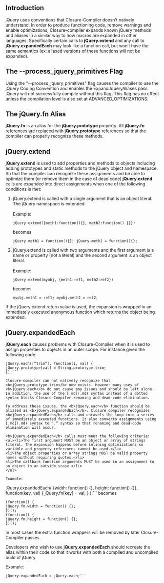 ## Introduction ##

jQuery uses conventions that Closure-Compiler doesn’t natively understand. In order to produce functioning code, remove warnings and enable optimizations, Closure-compiler expands known jQuery methods and aliases in a similar way to how macros are expanded in other languages. Specifically certain calls to <b>jQuery.extend</b> and any call to <b>jQuery.expandedEach</b> may look like a function call, but won’t have the same semantics (ex: aliased versions of these functions will not be expanded).

## The --process\_jquery\_primitives Flag ##

Using the "--process\_jquery\_primitives" flag causes the compiler to use the jQuery Coding Convention and enables the ExpandJqueryAliases pass. jQuery will not successfully compile without this flag. This flag has no effect unless the compilation level is also set at ADVANCED\_OPTIMIZATIONS.

## The jQuery.fn Alias ##

<b>jQuery.fn</b> is an alias for the <b>jQuery.prototype</b> property. All <b>jQuery.fn</b> references are replaced with <b>jQuery.prototype</b> references so that the compiler can properly recognize these methods.

## jQuery.extend ##

<b>jQuery.extend</b> is used to add properties and methods to objects including adding prototypes and static methods to the jQuery object and namespace. So that the compiler can recognize these assignments and be able to optimize them (or remove them in the case of dead code) <b>jQuery.extend</b> calls are expanded into direct assignments when one of the following conditions is met:

<ol><li>jQuery.extend is called with a single argument that is an object literal. The jQuery namespace is extended.<br>
<br>
Example:<br>
<pre><code>jQuery.extend({meth1:function(){}, meth2:function() {}})</code></pre>
becomes<br>
<pre><code>jQuery.meth1 = function(){}; jQuery.meth2 = function(){};</code></pre>
</li>
<li>jQuery.extend is called with two arguments and the first argument is a name or property (not a literal) and the second argument is an object literal.<br>
<br>
Example:<br>
<pre><code>jQuery.extend(myobj, {meth1:ref1, meth2:ref2})</code></pre>
becomes<br>
<pre><code>myobj.meth1 = ref1; myobj.meth2 = ref2;</code></pre>
</li>
</ol>
If the jQuery.extend return value is used, the expansion is wrapped in an immediately executed anonymous function which returns the object being extended.

## jQuery.expandedEach ##

<b>jQuery.each</b> causes problems with Closure-Compiler when it is used to assign properties to objects in an outer scope. For instance given the following code:
```
jQuery.each([“trim”], function(i, val) {
jQuery.prototype[val] = String.prototype.trim;
});```

Closure-compiler can not natively recognize that <b>jQuery.prototype.trim</b> now exists. However many uses of <b>jQuery.each</b> do not cause any issues and should be left alone. In addition, the use of the [.md](.md) syntax instead of a dotted syntax blocks Closure-Compiler renaming and dead-code elimination.

To address these issues, the <b>jQuery.each</b> function should be aliased as <b>jQuery.expandedEach</b>. Closure compiler recognizes <b>jQuery.expandedEach</b> calls and unravels the loop into a series of immediately executed functions. It also converts assignments using [.md](.md) syntax to “.” syntax so that renaming and dead-code elimination will occur.

<b>jQuery.expandedEach</b> calls must meet the following criteria:
<ul><li>The first argument MUST be an object or array of strings literal. The expansion happens before inlining optimizations so variable and property references cannot be used.</li>
<li>The object properties or array strings MUST be valid property names without requiring quotes.</li>
<li>The callback function arguments MUST be used in an assignment to an object in an outside scope.</li>
</ul>

Example:
```
jQuery.expandedEach(
{width: function() {}, height: function() {}},
function(key, val) {
jQuery.fn[key] = val;
}
);```
becomes
```
(function() {
jQuery.fn.width = function() {};
})();
(function() {
jQuery.fn.height = function() {};
})();
```
In most cases the extra function wrappers will be removed by later Closure-Compiler passes.

Developers who wish to use <b>jQuery.expandedEach</b> should recreate the alias within their code so that it works with both a compiled and uncompiled build of jQuery.

Example:

```
jQuery.expandedEach = jQuery.each;```